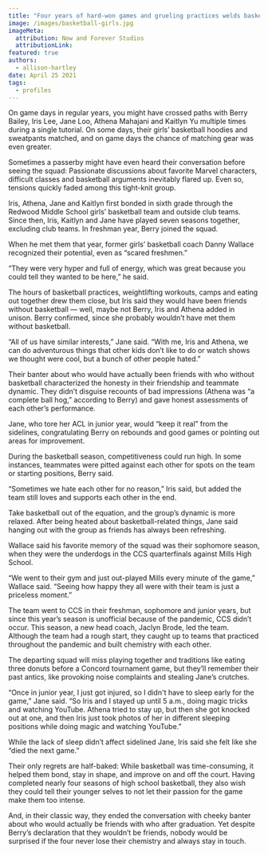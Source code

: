 ```yaml
---
title: "Four years of hard-won games and grueling practices welds basketball squad’s friendship"
image: /images/basketball-girls.jpg
imageMeta:
  attribution: Now and Forever Studios
  attributionLink:
featured: true
authors:
  - allison-hartley
date: April 25 2021
tags:
  - profiles
---
```


On game days in regular years, you might have crossed paths with Berry Bailey, Iris Lee, Jane Loo, Athena Mahajani and Kaitlyn Yu multiple times during a single tutorial. On some days, their girls’ basketball hoodies and sweatpants matched, and on game days the chance of matching gear was even greater. 

Sometimes a passerby might have even heard their conversation before seeing the squad: Passionate discussions about favorite Marvel characters, difficult classes and basketball arguments inevitably flared up. Even so, tensions quickly faded among this tight-knit group.

Iris, Athena, Jane and Kaitlyn first bonded in sixth grade through the Redwood Middle School girls’ basketball team and outside club teams. Since then, Iris, Kaitlyn and Jane have played seven seasons together, excluding club teams. In freshman year, Berry joined the squad.

When he met them that year, former girls’ basketball coach Danny Wallace recognized their potential, even as “scared freshmen.” 

“They were very hyper and full of energy, which was great because you could tell they wanted to be here,” he said.

The hours of basketball practices, weightlifting workouts, camps and eating out together drew them close, but Iris said they would have been friends without basketball — well, maybe not Berry, Iris and Athena added in unison. Berry confirmed, since she probably wouldn’t have met them without basketball.

“All of us have similar interests,” Jane said. “With me, Iris and Athena, we can do adventurous things that other kids don’t like to do or watch shows we thought were cool, but a bunch of other people hated.”

Their banter about who would have actually been friends with who without basketball characterized the honesty in their friendship and teammate dynamic. They didn’t disguise recounts of bad impressions (Athena was “a complete ball hog,” according to Berry) and gave honest assessments of each other’s performance. 

Jane, who tore her ACL in junior year, would “keep it real” from the sidelines, congratulating Berry on rebounds and good games or pointing out areas for improvement.

During the basketball season, competitiveness could run high. In some instances, teammates were pitted against each other for spots on the team or starting positions, Berry said.

“Sometimes we hate each other for no reason,” Iris said, but added the team still loves and supports each other in the end. 

Take basketball out of the equation, and the group’s dynamic is more relaxed. After being heated about basketball-related things, Jane said hanging out with the group as friends has always been refreshing. 

Wallace said his favorite memory of the squad was their sophomore season, when they were the underdogs in the CCS quarterfinals against Mills High School. 

“We went to their gym and just out-played Mills every minute of the game,” Wallace said. “Seeing how happy they all were with their team is just a priceless moment.”

The team went to CCS in their freshman, sophomore and junior years, but since this year’s season is unofficial because of the pandemic, CCS didn’t occur. This season, a new head coach, Jaclyn Brode, led the team. Although the team had a rough start, they caught up to teams that practiced throughout the pandemic and built chemistry with each other.

The departing squad will miss playing together and traditions like eating three donuts before a Concord tournament game, but they’ll remember their past antics, like provoking noise complaints and stealing Jane’s crutches.

“Once in junior year, I just got injured, so I didn't have to sleep early for the game,” Jane said.  “So Iris and I stayed up until 5 a.m., doing magic tricks and watching YouTube. Athena tried to stay up, but then she got knocked out at one, and then Iris just took photos of her in different sleeping positions while doing magic and watching YouTube.” 

While the lack of sleep didn’t affect sidelined Jane, Iris said she felt like she “died the next game.”

Their only regrets are half-baked: While basketball was time-consuming, it helped them bond, stay in shape, and improve on and off the court. Having completed nearly four seasons of high school basketball, they also wish they could tell their younger selves to not let their passion for the game make them too intense. 

And, in their classic way, they ended the conversation with cheeky banter about who would actually be friends with who after graduation. Yet despite Berry’s declaration that they wouldn’t be friends, nobody would be surprised if the four never lose their chemistry and always stay in touch.

